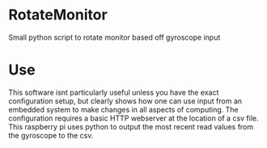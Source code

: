 # RotateMonitor
Small python script to rotate monitor based off gyroscope input

# Use
This software isnt particularly useful unless you have the exact configuration setup, but
clearly shows how one can use input from an embedded system to make changes in all aspects 
of computing. The configuration requires a basic HTTP webserver at the location of a csv file. This
raspberry pi uses python to output the most recent read values from the gyroscope to the csv.
